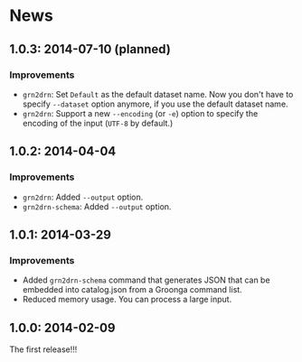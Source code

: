 # News

## 1.0.3: 2014-07-10 (planned)

### Improvements

  * `grn2drn`: Set `Default` as the default dataset name. Now you don't have to specify `--dataset` option anymore, if you use the default dataset name.
  * `grn2drn`: Support a new `--encoding` (or `-e`) option to specify the encoding of the input (`UTF-8` by default.)

## 1.0.2: 2014-04-04

### Improvements

  * `grn2drn`: Added `--output` option.
  * `grn2drn-schema`: Added `--output` option.

## 1.0.1: 2014-03-29

### Improvements

  * Added `grn2drn-schema` command that generates JSON that can be
    embedded into catalog.json from a Groonga command list.
  * Reduced memory usage. You can process a large input.

## 1.0.0: 2014-02-09

The first release!!!
